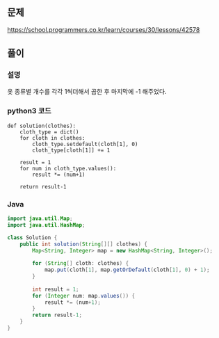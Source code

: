 ## 문제
https://school.programmers.co.kr/learn/courses/30/lessons/42578

## 풀이
### 설명
옷 종류별 개수를 각각 1씩더해서 곱한 후 마지막에 -1 해주었다.

### python3 코드
```python3
def solution(clothes):
    cloth_type = dict()
    for cloth in clothes:
        cloth_type.setdefault(cloth[1], 0)
        cloth_type[cloth[1]] += 1
    
    result = 1
    for num in cloth_type.values():
        result *= (num+1)
    
    return result-1
```

### Java
```java
import java.util.Map;
import java.util.HashMap;

class Solution {
    public int solution(String[][] clothes) {
        Map<String, Integer> map = new HashMap<String, Integer>();
        
        for (String[] cloth: clothes) {
            map.put(cloth[1], map.getOrDefault(cloth[1], 0) + 1);
        }
        
        int result = 1;
        for (Integer num: map.values()) {
            result *= (num+1);
        }
        return result-1;
    }
}
```
